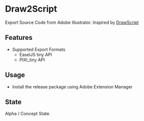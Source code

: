 # Draw2Script
Export Source Code from Adobe Illustrator.  Inspired by [DrawScript](http://drawscri.pt/)

## Features

 * Supported Export Formats
   * EaselJS tiny API
   * PIXI_tiny API

## Usage
 * Install the release package using Adobe Extension Manager
  
## State

Alpha / Concept State.
